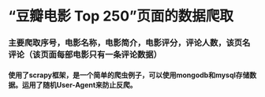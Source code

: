 # “豆瓣电影 Top 250”页面的数据爬取
 ### 主要爬取序号，电影名称，电影简介，电影评分，评论人数，该页名评论（该页面每部电影只有一条评论数据）
 
#### 使用了scrapy框架，是一个简单的爬虫例子，可以使用mongodb和mysql存储数据。运用了随机User-Agent来防止反爬。
